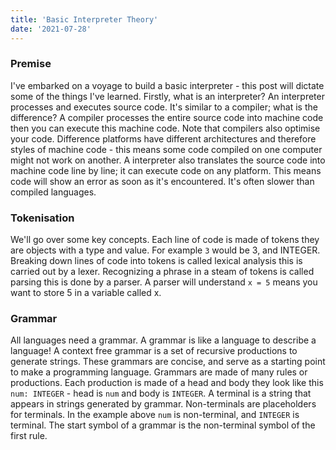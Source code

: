 ```yaml
---
title: 'Basic Interpreter Theory'
date: '2021-07-28'
---
```


### Premise

I've embarked on a voyage to build a basic interpreter - this post will dictate some of the things I've learned. Firstly, what is an interpreter? An interpreter processes and executes source code. It's similar to a compiler; what is the difference? A compiler processes the entire source code into machine code then you can execute this machine code. Note that compilers also optimise your code. Difference platforms have different architectures and therefore styles of machine code - this means some code compiled on one computer might not work on another. A interpreter also translates the source code into machine code line by line; it can execute code on any platform. This means code will show an error as soon as it's encountered. It's often slower than compiled languages.

### Tokenisation

We'll go over some key concepts. Each line of code is made of tokens they are objects with a type and value. For example `3` would be 3, and INTEGER. Breaking down lines of code into tokens is called lexical analysis this is carried out by a lexer. Recognizing a phrase in a steam of tokens is called parsing this is done by a parser. A parser will understand `x = 5` means you want to store 5 in a variable called x.

### Grammar

All languages need a grammar. A grammar is like a language to describe a language! A context free grammar is a set of recursive productions to generate strings. These grammars are concise, and serve as a starting point to make a programming language. Grammars are made of many rules or productions. Each production is made of a head and body they look like this `num: INTEGER` - head is `num` and body is `INTEGER`. A terminal is a string that appears in strings generated by grammar. Non-terminals are placeholders for terminals. In the example above `num` is non-terminal, and `INTEGER` is terminal. The start symbol of a grammar is the non-terminal symbol of the first rule.
